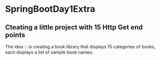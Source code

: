 # SpringBootDay1Extra
## Cteating a little project with 15 Http Get end points

The idea 💡 is creating a book library that displays 15 categories of books, each displays a list of sample book names.
